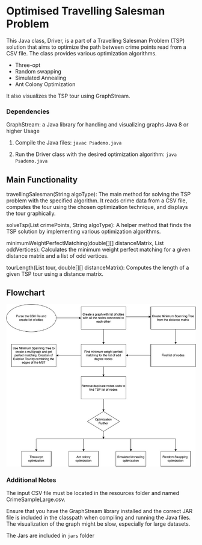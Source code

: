 # Optimised Travelling Salesman Problem



This Java class, Driver, is a part of a Travelling Salesman Problem (TSP) solution that aims to optimize the path between crime points read from a CSV file. The class provides various optimization algorithms.

- Three-opt
- Random swapping
- Simulated Annealing
- Ant Colony Optimization



It also visualizes the TSP tour using GraphStream.



### Dependencies



GraphStream: a Java library for handling and visualizing graphs
Java 8 or higher
Usage

1. Compile the Java files:
   `javac Psademo.java`

2. Run the Driver class with the desired optimization algorithm:
   `java Psademo.java`





## Main Functionality



travellingSalesman(String algoType): The main method for solving the TSP problem with the specified algorithm. It reads crime data from a CSV file, computes the tour using the chosen optimization technique, and displays the tour graphically.



solveTsp(List<CrimePoint> crimePoints, String algoType): A helper method that finds the TSP solution by implementing various optimization algorithms.



minimumWeightPerfectMatching(double[][] distanceMatrix, List<Integer> oddVertices): Calculates the minimum weight perfect matching for a given distance matrix and a list of odd vertices.



tourLength(List<Integer> tour, double[][] distanceMatrix): Computes the length of a given TSP tour using a distance matrix.


## Flowchart

![](./flowChart.jpg)


### Additional Notes



The input CSV file must be located in the resources folder and named CrimeSampleLarge.csv.



Ensure that you have the GraphStream library installed and the correct JAR file is included in the classpath when compiling and running the Java files.
The visualization of the graph might be slow, especially for large datasets.



The Jars are included in `jars` folder
